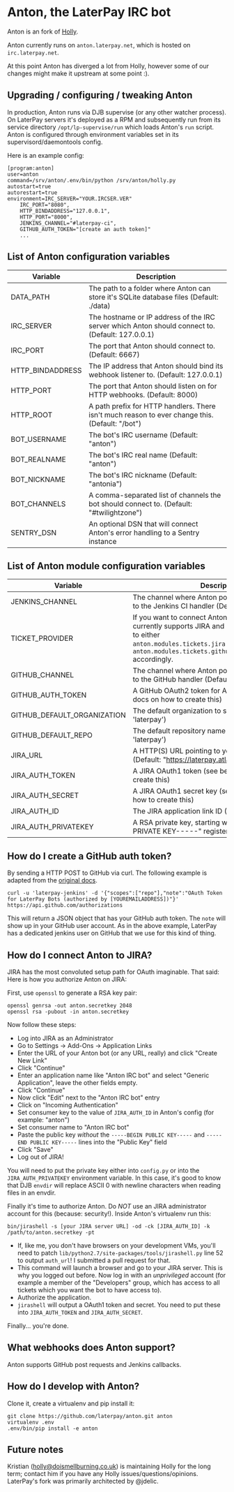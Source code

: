 # Anton, the LaterPay IRC bot

Anton is an fork of [Holly](https://bitbucket.org/chrisporter/holly/).

Anton currently runs on `anton.laterpay.net`, which is hosted on `irc.laterpay.net`.

At this point Anton has diverged a lot from Holly, however some of our changes might make it upstream at some point :).

## Upgrading / configuring / tweaking Anton

In production, Anton runs via DJB supervise (or any other watcher process). On LaterPay servers it's deployed as a RPM
and subsequently run from its service directory `/opt/lp-supervise/run` which loads Anton's `run` script.
Anton is configured through environment variables set in its supervisord/daemontools config.

Here is an example config:

    [program:anton]
    user=anton
    command=/srv/anton/.env/bin/python /srv/anton/holly.py
    autostart=true
    autorestart=true
    environment=IRC_SERVER="YOUR.IRCSER.VER"
        IRC_PORT="8080",
        HTTP_BINDADDRESS="127.0.0.1",
        HTTP_PORT="8000",
        JENKINS_CHANNEL="#laterpay-ci",
        GITHUB_AUTH_TOKEN="[create an auth token]"
        ...

## List of Anton configuration variables

Variable | Description
--- | ---
DATA_PATH | The path to a folder where Anton can store it's SQLite database files (Default: ./data)
IRC_SERVER | The hostname or IP address of the IRC server which Anton should connect to. (Default: 127.0.0.1)
IRC_PORT | The port that Anton should connect to. (Default: 6667)
HTTP_BINDADDRESS | The IP address that Anton should bind its webhook listener to. (Default: 127.0.0.1)
HTTP_PORT | The port that Anton should listen on for HTTP webhooks. (Default: 8000)
HTTP_ROOT | A path prefix for HTTP handlers. There isn't much reason to ever change this. (Default: "/bot")
BOT_USERNAME | The bot's IRC username (Default: "anton")
BOT_REALNAME | The bot's IRC real name (Default: "anton")
BOT_NICKNAME | The bot's IRC nickname (Default: "antonia")
BOT_CHANNELS | A comma-separated list of channels the bot should connect to. (Default: "#twilightzone")
SENTRY_DSN | An optional DSN that will connect Anton's error handling to a Sentry instance

## List of Anton module configuration variables

Variable | Description
--- | ---
JENKINS_CHANNEL | The channel where Anton posts webhook calls made to the Jenkins CI handler (Default: #twilightzone)
TICKET_PROVIDER | If you want to connect Anton to a ticket tracker, it currently supports JIRA and GitHub tickets. Set this to either `anton.modules.tickets.jira.JiraTicketProvider` or `anton.modules.tickets.github.GitHubTicketProvider` accordingly.
GITHUB_CHANNEL  | The channel where Anton posts webhook calls made to the GitHub handler (Default: #twilightzone)
GITHUB_AUTH_TOKEN | A GitHub OAuth2 token for Anton (see below for docs on how to create this)
GITHUB_DEFAULT_ORGANIZATION | The default organization to search (Default: 'laterpay')
GITHUB_DEFAULT_REPO | The default repository name to search (Default: 'laterpay')
JIRA_URL | A HTTP(S) URL pointing to your organization's JIRA (Default: "https://laterpay.atlassian.net")
JIRA_AUTH_TOKEN | A JIRA OAuth1 token (see below for docs on how to create this)
JIRA_AUTH_SECRET | A JIRA OAuth1 secret key (see below for docs on how to create this)
JIRA_AUTH_ID | The JIRA application link ID (Default: "anton")
JIRA_AUTH_PRIVATEKEY | A RSA private key, starting with "-----BEGIN RSA PRIVATE KEY-----" registered with JIRA.

## How do I create a GitHub auth token?

By sending a HTTP POST to GitHub via curl. The following example is adapted from the
[original docs](https://help.github.com/articles/creating-an-oauth-token-for-command-line-use).

    curl -u 'laterpay-jenkins' -d '{"scopes":["repo"],"note":"OAuth Token for LaterPay Bots (authorized by [YOUREMAILADDRESS])"}' https://api.github.com/authorizations

This will return a JSON object that has your GitHub auth token. The `note` will show up in your GitHub user account.
As in the above example, LaterPay has a dedicated jenkins user on GitHub that we use for this kind of thing.

## How do I connect Anton to JIRA?

JIRA has the most convoluted setup path for OAuth imaginable. That said: Here is how you authorize Anton on JIRA:

First, use `openssl` to generate a RSA key pair:

    openssl genrsa -out anton.secretkey 2048
    openssl rsa -pubout -in anton.secretkey

Now follow these steps:

  * Log into JIRA as an Administrator
  * Go to Settings -> Add-Ons -> Application Links
  * Enter the URL of your Anton bot (or any URL, really) and click "Create New Link"
  * Click "Continue"
  * Enter an application name like "Anton IRC bot" and select "Generic Application", leave the other fields empty.
  * Click "Continue"
  * Now click "Edit" next to the "Anton IRC bot" entry
  * Click on "Incoming Authentication"
  * Set consumer key to the value of `JIRA_AUTH_ID` in Anton's config (for example: "anton")
  * Set consumer name to "Anton IRC bot"
  * Paste the public key *without* the `-----BEGIN PUBLIC KEY-----` and `-----END PUBLIC KEY-----` lines into the
    "Public Key" field
  * Click "Save"
  * Log out of JIRA!

You will need to put the private key either into `config.py` or into the `JIRA_AUTH_PRIVATEKEY` environment variable.
In this case, it's good to know that DJB `envdir` will replace ASCII 0 with newline characters when reading files
in an envdir.

Finally it's time to authorize Anton. Do *NOT* use an JIRA administrator account for this (because: security!). Inside
Anton's virtualenv run this:

    bin/jirashell -s [your JIRA server URL] -od -ck [JIRA_AUTH_ID] -k /path/to/anton.secretkey -pt

  * If, like me, you don't have browsers on your development VMs, you'll need to patch
    `lib/python2.7/site-packages/tools/jirashell.py` line 52 to output `auth_url`! I submitted a pull request for
    that.
  * This command will launch a browser and go to your JIRA server. This is why you logged out before. Now log in with an
    *unprivileged* account (for example a member of the "Developers" group, which has access to all tickets which you
    want the bot to have access to).
  * Authorize the application.
  * `jirashell` will output a OAuth1 token and secret. You need to put these into `JIRA_AUTH_TOKEN` and
    `JIRA_AUTH_SECRET`.

Finally... you're done.

## What webhooks does Anton support?

Anton supports GitHub post requests and Jenkins callbacks.

## How do I develop with Anton?

Clone it, create a virtualenv and pip install it:

    git clone https://github.com/laterpay/anton.git anton
    virtualenv .env
    .env/bin/pip install -e anton

## Future notes

Kristian (holly@doismellburning.co.uk) is maintaining Holly for the long term; contact him if you have any Holly
issues/questions/opinions. LaterPay's fork was primarily architected by @jdelic.
